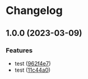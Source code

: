 # Changelog

## 1.0.0 (2023-03-09)


### Features

* test ([962f4e7](https://github.com/strieflin/klyshko/commit/962f4e7847c88dc10e6bc2f0669950538d08aebf))
* test ([11c44a0](https://github.com/strieflin/klyshko/commit/11c44a080a81987a2558d20e1c5c29c47a8c3246))
